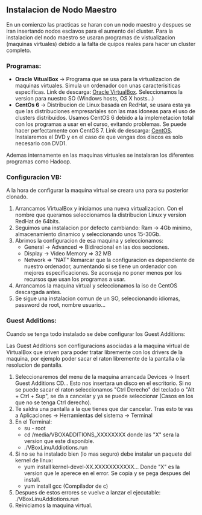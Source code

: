 ## Instalacion de Nodo Maestro

En un comienzo las practicas se haran con un nodo maestro y despues se iran insertando nodos esclavos para el aumento del cluster.
Para la instalacion del nodo maestro se usaran programas de vistualizacion (maquinas virtuales) debido a la falta de quipos reales para hacer un cluster completo.

### Programas:
- **Oracle VitualBox** -> Programa que se usa para la virtualizacion de maquinas virtuales. Simula un ordenador con unas caracterisiticas especificas. Link de descarga: [Oracle VirtualBox](https://www.virtualbox.org/wiki/Downloads). Seleccionamos la version para nuestro SO (Windows hosts, OS X hosts...)
- **CentOs 6** -> Distribucion de Linux basada en RedHat, se usara esta ya que las distribuciones empresariales son las mas idoneas para el uso de clusters distribuidos. Usamos CentOS 6 debido a la implemetacion total con los programas a usar en el curso, evitando problemas. Se puede hacer perfectamente con CentOS 7. Link de descarga: [CentOS](https://wiki.centos.org/Download). Instalaremos el DVD y en el caso de que vengas dos discos es solo necesario con DVD1.

Ademas internamente en las maquinas virtuales se instalaran los diferentes programas como Hadoop.

### Configuracion VB:
A la hora de configurar la maquina virtual se creara una para su posterior clonado.

1. Arrancamos VirtualBox y iniciamos una nueva virtualizacion. Con el nombre que queramos seleccionamos la distribucion Linux y version RedHat de 64bits.
2. Seguimos una instalacion por defecto cambiando: Ram -> 4Gb minimo, almacenamiento dinamico y seleccionando unos 15-30Gb.
3. Abrimos la configuracion de esa maquina y seleccionamos: 
    - General -> Advanced => Bidirecional en las dos secciones. 
    - Display -> Video Memory => 32 MB
    - Network => "NAT"
    Remarcar que la configuracion es dependiente de nuestro ordenador, aumentando si se tiene un ordenador con mejores especificaciones. Se aconseja no poner menos por los recursos que usan los programas a usar.
4. Arrancamos la maquina virtual y seleccionamos la iso de CentOS descargada antes.
5. Se sigue una instalacion comun de un SO, seleccionando idiomas, password de root, nombre usuario...

### Guest Additions:

Cuando se tenga todo instalado se debe configurar los Guest Additions:

Las Guest Additions son configuracions asociadas a la maquina virtual de VirtualBox que sriven para poder tratar libremente con los drivers de la maquina, por ejemplo poder sacar el raton libremente de la pantalla o la resolucion de pantalla.

1. Seleccionaremos del menu de la maquina arrancada Devices -> Insert Guest Additions CD... Esto nos insertara un disco en el escritorio. Si no se puede sacar el raton seleccionamos "Ctrl Derecho" del teclado o "Alt + Ctrl + Sup", se da a cancelar y ya se puede seleccionar (Casos en los que no se tenga Ctrl derecho).
2. Te saldra una pantalla a la que tienes que dar cancelar. Tras esto te vas a Aplicaciones -> Herramientas del sistema -> Terminal
3. En el Terminal: 
    - su - root
    - cd /media/VBOXADDITIONS_XXXXXXXX donde las "X" sera la version que este disponible.
    - ./VBoxLinuAddiotions.run
4. Si no se ha instalado bien (lo mas seguro) debe instalar un paquete del kernel de linux: 
    - yum install kernel-devel-XX.XXXXXXXXXXX... Donde "X" es la version que le aperece en el error. Se copia y se pega despues del install.
    - yum install gcc (Compilador de c)
5. Despues de estos errores se vuelve a lanzar el ejecutable: ./VBoxLinuAddiotions.run
6. Reiniciamos la maquina virtual.